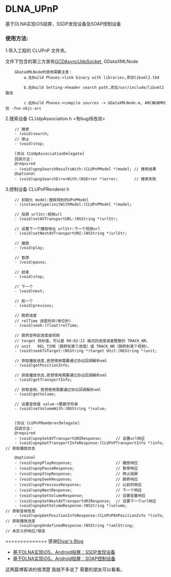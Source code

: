 # DLNA_UPnP
基于DLNA实现iOS投屏，SSDP发现设备及SOAP控制设备


### 使用方法:
1.导入工程的 CLUPnP 文件夹。

文件下包含的第三方类有[GCDAsyncUdpSocket](https://github.com/robbiehanson/CocoaAsyncSocket), GDataXMLNode

        GDataXMLNode的使用需要注意：
            a.在Build Phases->link binary with libraries,添加libxml2.tbd
            
            b.在Build Setting->header search path,添加/usr/include/libxml2 路径
            
            c.在Build Phases->compile sources -> GDataXMLNode.m, ARC编译MRC加 -fno-objc-arc

2.搜索设备 CLUdpAssociation.h <有bug待改进> 
        
        // 搜索
        - (void)search;
        // 停止
        - (void)stop;
        
        [协议 CLUdpAssociationDelegate]
        回调方法：
        @required
        - (void)upnpSearchResultsWith:(CLUPnPModel *)model; // 搜索结果
        @optional
        - (void)upnpSearchErrorWith:(NSError *)error;       // 搜索失败

3.控制设备 CLUPnPRenderer.h
        
        // 初始化 model:搜索得到的UPnPModel
        - (instancetype)initWithModel:(CLUPnPModel *)model;
        
        // 投屏 urlStr:视频url
        - (void)setAVTransportURL:(NSString *)urlStr;
        
        // 设置下一个播放地址 urlStr:下一个视频url
        - (void)setNextAVTransportURI:(NSString *)urlStr;
        
        // 播放
        - (void)play;
        
        // 暂停
        - (void)pause;
        
        // 结束
        - (void)stop;
        
        // 下一个
        - (void)next;
        
        // 前一个
        - (void)previous;
        
        // 跳转进度
        // relTime 进度时间(单位秒)
        - (void)seek:(float)relTime;
        
        // 跳转至特定进度或视频
        // target 目标值，可以是 00:02:21 格式的进度或者整数的 TRACK_NR。
        // unit   REL_TIME（跳转到某个进度）或 TRACK_NR（跳转到某个视频）。
        - (void)seekToTarget:(NSString *)target Unit:(NSString *)unit;
        
        // 获取播放进度,若想使用需要通过协议回调解析xml
        - (void)getPositionInfo;
        
        // 获取播放状态,若想使用需要通过协议回调解析xml
        - (void)getTransportInfo;
        
        // 获取音频，若想使用需要通过协议回调解析xml
        - (void)getVolume;
        
        // 设置音频值 value->整数字符串
        - (void)setVolumeWith:(NSString *)value;

        
        [协议 CLUPnPRemdererDelegate]
        回调方法：
        @required
        - (void)upnpSetAVTransportURIResponse;      // 设置url响应
        - (void)upnpGetTransportInfoResponse:(CLUPnPTransportInfo *)info;   // 获取播放状态
        
        @optional
        - (void)upnpPlayResponse;                   // 播放响应
        - (void)upnpPauseResponse;                  // 暂停响应
        - (void)upnpStopResponse;                   // 停止投屏
        - (void)upnpSeekResponse;                   // 跳转响应
        - (void)upnpPreviousResponse;               // 以前的响应
        - (void)upnpNextResponse;                   // 下一个响应
        - (void)upnpSetVolumeResponse;              // 设置音量响应
        - (void)upnpSetNextAVTransportURIResponse;  // 设置下一个url响应
        - (void)upnpGetVolumeResponse:(NSString *)volume;                   // 获取音频信息
        - (void)upnpGetPositionInfoResponse:(CLUPnPAVPositionInfo *)info;   // 获取播放进度
        - (void)upnpUndefinedResponse:(NSString *)xmlString;                // 未定义的响应/错误


==============
感谢[Eliyar's Blog](https://eliyar.biz)
* [基于DLNA实现iOS，Android投屏：SSDP发现设备](https://eliyar.biz/DLNA_with_iOS_Android_Part_1_Find_Device_Using_SSDP/)
* [基于DLNA实现iOS，Android投屏：SOAP控制设备](https://eliyar.biz/DLNA_with_iOS_Android_Part_2_Control_Using_SOAP/)

这两篇博客讲的很清楚 我就不多说了 需要的朋友可以看看。
